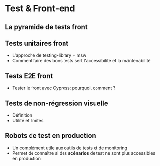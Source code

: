 <!-- prettier-ignore-start -->
# Test & Front-end


## La pyramide de tests front


## Tests unitaires front

- L'approche de testing-library + msw
- Comment faire des bons tests sert l'accessibilité et la maintenabilité


## Tests E2E front

- Tester le front avec Cypress: pourquoi, comment ?


## Tests de non-régression visuelle

- Définition
- Utilité et limites


## Robots de test en production

- Un complément utile aux outils de tests et de monitoring
- Permet de connaître si des **scénarios** de test ne sont plus accessibles en production

<!-- prettier-ignore-end -->
